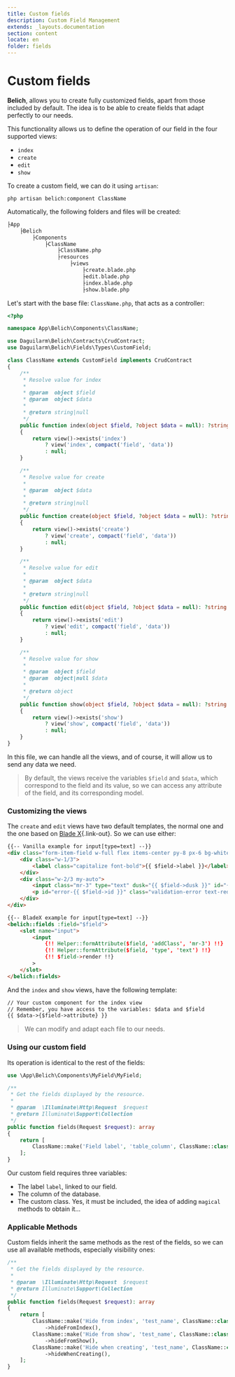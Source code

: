 ```yaml
---
title: Custom fields
description: Custom Field Management
extends: _layouts.documentation
section: content
locate: en
folder: fields
---
```


# Custom fields

**Belich**, allows you to create fully customized fields, apart from those included by default. The idea is to be able to create fields that adapt perfectly to our needs.

This functionality allows us to define the operation of our field in the four supported views:

- `index` 
- `create` 
- `edit` 
- `show` 

To create a custom field, we can do it using `artisan`:

`php artisan belich:component ClassName`

Automatically, the following folders and files will be created:

```html
├App
    ├Belich
        ├Components
            ├ClassName
                ├ClassName.php
                ├resources 
                    ├views 
                        ├create.blade.php 
                        ├edit.blade.php
                        ├index.blade.php
                        ├show.blade.php
```

Let's start with the base file: `ClassName.php`, that acts as a controller:

```php
<?php

namespace App\Belich\Components\ClassName;

use Daguilarm\Belich\Contracts\CrudContract;
use Daguilarm\Belich\Fields\Types\CustomField;

class ClassName extends CustomField implements CrudContract
{
    /**
     * Resolve value for index
     *
     * @param  object $field
     * @param  object $data
     *
     * @return string|null
     */
    public function index(object $field, ?object $data = null): ?string
    {
        return view()->exists('index')
            ? view('index', compact('field', 'data'))
            : null;
    }

    /**
     * Resolve value for create
     *
     * @param  object $data
     *
     * @return string|null
     */
    public function create(object $field, ?object $data = null): ?string
    {
        return view()->exists('create')
            ? view('create', compact('field', 'data'))
            : null;
    }

    /**
     * Resolve value for edit
     *
     * @param  object $data
     *
     * @return string|null
     */
    public function edit(object $field, ?object $data = null): ?string
    {
        return view()->exists('edit')
            ? view('edit', compact('field', 'data'))
            : null;
    }

    /**
     * Resolve value for show
     *
     * @param  object $field
     * @param  object|null $data
     *
     * @return object
     */
    public function show(object $field, ?object $data = null): ?string
    {
        return view()->exists('show')
            ? view('show', compact('field', 'data'))
            : null;
    }
}

```

In this file, we can handle all the views, and of course, it will allow us to send any data we need.

> By default, the views receive the variables `$field` and `$data`, which correspond to the field and its value, so we can access any attribute of the field, and its corresponding model.

### Customizing the views

The `create` and `edit` views have two default templates, the normal one and the one based on [Blade X](https://github.com/spatie/laravel-blade-x){.link-out}. So we can use either:

```html
{{-- Vanilla example for input[type=text] --}}
<div class="form-item-field w-full flex items-center py-8 px-6 bg-white text-gray-600 border-b border-gray-200 text-sm shadow-md">
    <div class="w-1/3">
        <label class="capitalize font-bold">{{ $field->label }}</label>
    </div>
    <div class="w-2/3 my-auto">
        <input class="mr-3" type="text" dusk="{{ $field->dusk }}" id="{{ $field->id }}" name="{{ $field->name }}">
        <p id="error-{{ $field->id }}" class="validation-error text-red-500 font-normal italic mt-2"></p>
    </div>
</div>

{{-- BladeX example for input[type=text] --}}
<belich::fields :field="$field">
    <slot name="input">
        <input
            {!! Helper::formAttribute($field, 'addClass', 'mr-3') !!}
            {!! Helper::formAttribute($field, 'type', 'text') !!}
            {!! $field->render !!}
        >
    </slot>
</belich::fields>
```

And the `index` and `show` views, have the following template:

```html
// Your custom component for the index view
// Remember, you have access to the variables: $data and $field
{{ $data->{$field->attribute} }}
```

> We can modify and adapt each file to our needs.

### Using our custom field

Its operation is identical to the rest of the fields:

```php 
use \App\Belich\Components\MyField\MyField;

/**
 * Get the fields displayed by the resource.
 *
 * @param  \Illuminate\Http\Request  $request
 * @return Illuminate\Support\Collection
 */
public function fields(Request $request): array
{
    return [
        ClassName::make('Field label', 'table_column', ClassName::class),
    ];
}
```

Our custom field requires three variables:

- The label `label`, linked to our field.
- The column of the database.
- The custom class. Yes, it must be included, the idea of adding `magical` methods to obtain it...

### Applicable Methods

Custom fields inherit the same methods as the rest of the fields, so we can use all available methods, especially visibility ones:

```php 
/**
 * Get the fields displayed by the resource.
 *
 * @param  \Illuminate\Http\Request  $request
 * @return Illuminate\Support\Collection
 */
public function fields(Request $request): array
{
    return [
        ClassName::make('Hide from index', 'test_name', ClassName::class)
            ->hideFromIndex(),
        ClassName::make('Hide from show', 'test_name', ClassName::class)
            ->hideFromShow(),
        ClassName::make('Hide when creating', 'test_name', ClassName::class)
            ->hideWhenCreating(),
    ];
}
```
